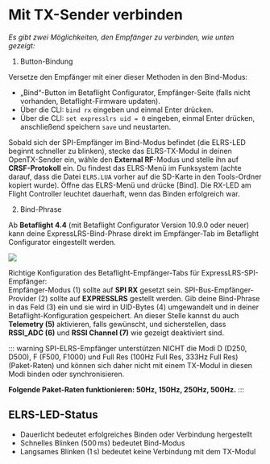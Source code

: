 # Mit TX-Sender verbinden

_Es gibt zwei Möglichkeiten, den Empfänger zu verbinden, wie unten gezeigt:_

1. Button-Bindung

Versetze den Empfänger mit einer dieser Methoden in den Bind-Modus:

- „Bind“-Button im Betaflight Configurator, Empfänger-Seite (falls nicht vorhanden, Betaflight-Firmware updaten).
- Über die CLI: `bind rx` eingeben und einmal Enter drücken.
- Über die CLI: `set expresslrs uid = 0` eingeben, einmal Enter drücken, anschließend speichern `save` und neustarten.

Sobald sich der SPI-Empfänger im Bind-Modus befindet (die ELRS-LED beginnt schneller zu blinken), stecke das ELRS-TX-Modul in deinen OpenTX-Sender ein, wähle den **External RF**-Modus und stelle ihn auf **CRSF-Protokoll** ein. Du findest das ELRS-Menü im Funksystem (achte darauf, dass die Datei `ELRS.LUA` vorher auf die SD-Karte in den Tools-Ordner kopiert wurde). Öffne das ELRS-Menü und drücke [Bind]. Die RX-LED am Flight Controller leuchtet dauerhaft, wenn das Binden erfolgreich war.

2. Bind-Phrase

Ab **Betaflight 4.4** (mit Betaflight Configurator Version 10.9.0 oder neuer) kann deine ExpressLRS-Bind-Phrase direkt im Empfänger-Tab im Betaflight Configurator eingestellt werden.

<img src="/aio5media/image11.png" id="image1">

Richtige Konfiguration des Betaflight-Empfänger-Tabs für ExpressLRS-SPI-Empfänger:  
Empfänger-Modus
(1) sollte auf **SPI RX** gesetzt sein. SPI-Bus-Empfänger-Provider (2) sollte auf **EXPRESSLRS** gestellt werden. Gib deine Bind-Phrase in das Feld (3) ein und sie wird in UID-Bytes (4) umgewandelt und in deiner Betaflight-Konfiguration gespeichert. An dieser Stelle kannst du auch **Telemetry (5)** aktivieren, falls gewünscht, und sicherstellen, dass **RSSI_ADC (6)** und **RSSI Channel (7)** wie gezeigt deaktiviert sind.

::: warning
SPI-ELRS-Empfänger unterstützen NICHT die Modi D (D250, D500), F (F500, F1000) und Full Res (100Hz Full Res, 333Hz Full Res) (Paket-Raten) und können sich daher nicht mit einem TX-Modul in diesen Modi binden oder synchronisieren.

**Folgende Paket-Raten funktionieren: 50Hz, 150Hz, 250Hz, 500Hz.**
:::

## ELRS-LED-Status

- Dauerlicht bedeutet erfolgreiches Binden oder Verbindung hergestellt
- Schnelles Blinken (500 ms) bedeutet Bind-Modus
- Langsames Blinken (1 s) bedeutet keine Verbindung mit dem TX-Modul

